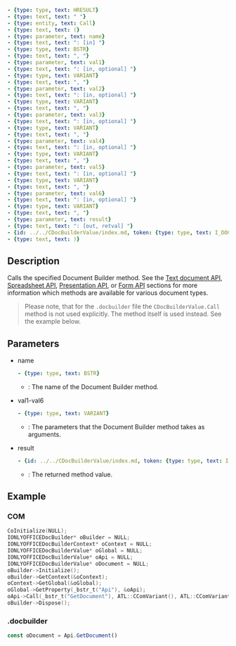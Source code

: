 ```yml signature
- {type: type, text: HRESULT}
- {type: text, text: " "}
- {type: entity, text: Call}
- {type: text, text: (}
- {type: parameter, text: name}
- {type: text, text: ": [in] "}
- {type: type, text: BSTR}
- {type: text, text: ", "}
- {type: parameter, text: val1}
- {type: text, text: ": [in, optional] "}
- {type: type, text: VARIANT}
- {type: text, text: ", "}
- {type: parameter, text: val2}
- {type: text, text: ": [in, optional] "}
- {type: type, text: VARIANT}
- {type: text, text: ", "}
- {type: parameter, text: val3}
- {type: text, text: ": [in, optional] "}
- {type: type, text: VARIANT}
- {type: text, text: ", "}
- {type: parameter, text: val4}
- {type: text, text: ": [in, optional] "}
- {type: type, text: VARIANT}
- {type: text, text: ", "}
- {type: parameter, text: val5}
- {type: text, text: ": [in, optional] "}
- {type: type, text: VARIANT}
- {type: text, text: ", "}
- {type: parameter, text: val6}
- {type: text, text: ": [in, optional] "}
- {type: type, text: VARIANT}
- {type: text, text: ", "}
- {type: parameter, text: result}
- {type: text, text: ": [out, retval] "}
- {id: ../../CDocBuilderValue/index.md, token: {type: type, text: I_DOCBUILDER_VALUE**}}
- {type: text, text: )}
```

## Description

Calls the specified Document Builder method. See the [Text document API](../../../../../Office%20API/Usage%20API/Text%20Document%20API/index.md), [Spreadsheet API](../../../../../Office%20API/Usage%20API/Spreadsheet%20API/index.md), [Presentation API](../../../../../Office%20API/Usage%20API/Presentation%20API/index.md), or [Form API](../../../../../Office%20API/Usage%20API/Form%20API/index.md) sections for more information which methods are available for various document types.

> Please note, that for the `.docbuilder` file the `CDocBuilderValue.Call` method is not used explicitly. The method itself is used instead. See the example below.

## Parameters

<parameters>

- name

  ```yml signature.variant="inline"
  - {type: type, text: BSTR}
  ```

  - : The name of the Document Builder method.

- val1-val6

  ```yml signature.variant="inline"
  - {type: type, text: VARIANT}
  ```

  - : The parameters that the Document Builder method takes as arguments.

- result

  ```yml signature.variant="inline"
  - {id: ../../CDocBuilderValue/index.md, token: {type: type, text: I_DOCBUILDER_VALUE**}}
  ```

  - : The returned method value.

</parameters>

## Example

### COM

```cpp
CoInitialize(NULL);
IONLYOFFICEDocBuilder* oBuilder = NULL;
IONLYOFFICEDocBuilderContext* oContext = NULL;
IONLYOFFICEDocBuilderValue* oGlobal = NULL;
IONLYOFFICEDocBuilderValue* oApi = NULL;
IONLYOFFICEDocBuilderValue* oDocument = NULL;
oBuilder->Initialize();
oBuilder->GetContext(&oContext);
oContext->GetGlobal(&oGlobal);
oGlobal->GetProperty(_bstr_t("Api"), &oApi);
oApi->Call(_bstr_t("GetDocument"), ATL::CComVariant(), ATL::CComVariant(), ATL::CComVariant(), ATL::CComVariant(), ATL::CComVariant(), ATL::CComVariant(), &oDocument);
oBuilder->Dispose();
```

### .docbuilder

```ts
const oDocument = Api.GetDocument()
```
